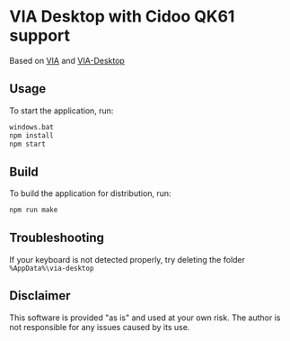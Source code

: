# VIA Desktop with Cidoo QK61 support

Based on [VIA](https://github.com/the-via/app) and [VIA-Desktop](https://github.com/cebby2420/via-desktop)

## Usage

To start the application, run:

```sh
windows.bat
npm install
npm start
```

## Build

To build the application for distribution, run:

```sh
npm run make
```

## Troubleshooting

If your keyboard is not detected properly, try deleting the folder `%AppData%\via-desktop`

## Disclaimer

This software is provided "as is" and used at your own risk. The author is not responsible for any issues caused by its use.
